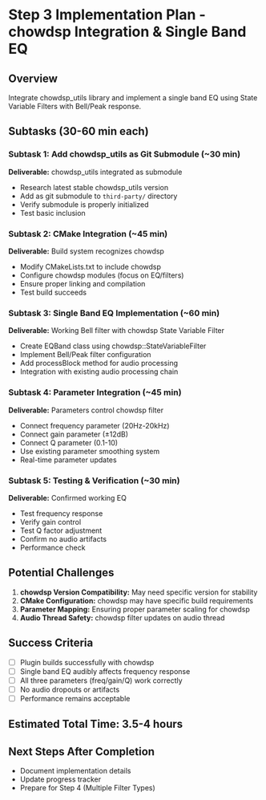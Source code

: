 # Step 3 Implementation Plan - chowdsp Integration & Single Band EQ

## Overview
Integrate chowdsp_utils library and implement a single band EQ using State Variable Filters with Bell/Peak response.

## Subtasks (30-60 min each)

### Subtask 1: Add chowdsp_utils as Git Submodule (~30 min)
**Deliverable:** chowdsp_utils integrated as submodule
- Research latest stable chowdsp_utils version
- Add as git submodule to `third-party/` directory
- Verify submodule is properly initialized
- Test basic inclusion

### Subtask 2: CMake Integration (~45 min)
**Deliverable:** Build system recognizes chowdsp
- Modify CMakeLists.txt to include chowdsp
- Configure chowdsp modules (focus on EQ/filters)
- Ensure proper linking and compilation
- Test build succeeds

### Subtask 3: Single Band EQ Implementation (~60 min)
**Deliverable:** Working Bell filter with chowdsp State Variable Filter
- Create EQBand class using chowdsp::StateVariableFilter
- Implement Bell/Peak filter configuration
- Add processBlock method for audio processing
- Integration with existing audio processing chain

### Subtask 4: Parameter Integration (~45 min)
**Deliverable:** Parameters control chowdsp filter
- Connect frequency parameter (20Hz-20kHz)
- Connect gain parameter (±12dB)
- Connect Q parameter (0.1-10)
- Use existing parameter smoothing system
- Real-time parameter updates

### Subtask 5: Testing & Verification (~30 min)
**Deliverable:** Confirmed working EQ
- Test frequency response
- Verify gain control
- Test Q factor adjustment
- Confirm no audio artifacts
- Performance check

## Potential Challenges
1. **chowdsp Version Compatibility:** May need specific version for stability
2. **CMake Configuration:** chowdsp may have specific build requirements
3. **Parameter Mapping:** Ensuring proper parameter scaling for chowdsp
4. **Audio Thread Safety:** chowdsp filter updates on audio thread

## Success Criteria
- [ ] Plugin builds successfully with chowdsp
- [ ] Single band EQ audibly affects frequency response
- [ ] All three parameters (freq/gain/Q) work correctly
- [ ] No audio dropouts or artifacts
- [ ] Performance remains acceptable

## Estimated Total Time: 3.5-4 hours

## Next Steps After Completion
- Document implementation details
- Update progress tracker
- Prepare for Step 4 (Multiple Filter Types)